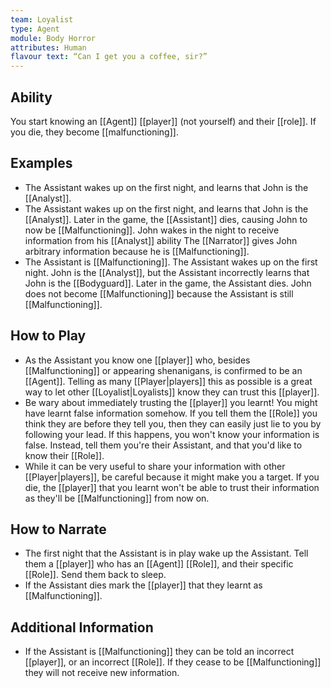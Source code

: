 ```yaml
---
team: Loyalist
type: Agent
module: Body Horror
attributes: Human
flavour text: “Can I get you a coffee, sir?”
---
```

## Ability
You start knowing an [[Agent]] [[player]] (not yourself) and their [[role]]. If you die, they become [[malfunctioning]].

## Examples
- The Assistant wakes up on the first night, and learns that John is the [[Analyst]].
- The Assistant wakes up on the first night, and learns that John is the [[Analyst]]. Later in the game, the [[Assistant]] dies, causing John to now be [[Malfunctioning]]. John wakes in the night to receive information from his [[Analyst]] ability The [[Narrator]] gives John arbitrary information because he is [[Malfunctioning]].
- The Assistant is [[Malfunctioning]]. The Assistant wakes up on the first night. John is the [[Analyst]], but the Assistant incorrectly learns that John is the [[Bodyguard]]. Later in the game, the Assistant dies. John does not become [[Malfunctioning]] because the Assistant is still [[Malfunctioning]].

## How to Play
- As the Assistant you know one [[player]] who, besides [[Malfunctioning]] or appearing shenanigans, is confirmed to be an [[Agent]]. Telling as many [[Player|players]] this as possible is a great way to let other [[Loyalist|Loyalists]] know they can trust this [[player]].
- Be wary about immediately trusting the [[player]] you learnt! You might have learnt false information somehow. If you tell them the [[Role]] you think they are before they tell you, then they can easily just lie to you by following your lead. If this happens, you won't know your information is false. Instead, tell them you're their Assistant, and that you'd like to know their [[Role]].
- While it can be very useful to share your information with other [[Player|players]], be careful because it might make you a target. If you die, the [[player]] that you learnt won't be able to trust their information as they'll be [[Malfunctioning]] from now on.

## How to Narrate
- The first night that the Assistant is in play wake up the Assistant. Tell them a [[player]] who has an [[Agent]] [[Role]], and their specific [[Role]]. Send them back to sleep.
- If the Assistant dies mark the [[player]] that they learnt as [[Malfunctioning]].

## Additional Information
- If the Assistant is [[Malfunctioning]] they can be told an incorrect [[player]], or an incorrect [[Role]]. If they cease to be [[Malfunctioning]] they will not receive new information.